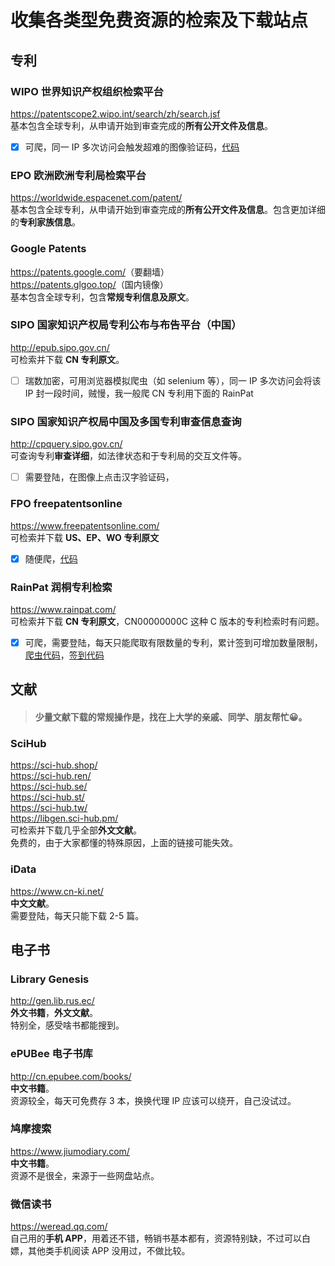 # 收集各类型免费资源的检索及下载站点



## 专利
### WIPO 世界知识产权组织检索平台  
<https://patentscope2.wipo.int/search/zh/search.jsf>  
基本包含全球专利，从申请开始到审查完成的**所有公开文件及信息**。  
  - [X] 可爬，同一 IP 多次访问会触发超难的图像验证码，[代码]()  
  
### EPO 欧洲欧洲专利局检索平台  
<https://worldwide.espacenet.com/patent/>  
基本包含全球专利，从申请开始到审查完成的**所有公开文件及信息**。包含更加详细的**专利家族信息**。  
 
### Google Patents  
<https://patents.google.com/>（要翻墙）  
<https://patents.glgoo.top/>（国内镜像）  
基本包含全球专利，包含**常规专利信息及原文**。

### SIPO 国家知识产权局专利公布与布告平台（中国）  
<http://epub.sipo.gov.cn/>  
可检索并下载 **CN 专利原文**。  
  - [ ] 瑞数加密，可用浏览器模拟爬虫（如 selenium 等），同一 IP 多次访问会将该 IP 封一段时间，贼慢，我一般爬 CN 专利用下面的 RainPat  
  
### SIPO 国家知识产权局中国及多国专利审查信息查询  
<http://cpquery.sipo.gov.cn/>  
可查询专利**审查详细**，如法律状态和于专利局的交互文件等。   
  - [ ] 需要登陆，在图像上点击汉字验证码，  
  
### FPO freepatentsonline  
<https://www.freepatentsonline.com/>  
可检索并下载 **US、EP、WO 专利原文**  
  - [X] 随便爬，[代码]()  
  
### RainPat 润桐专利检索  
<https://www.rainpat.com/>  
可检索并下载 **CN 专利原文**，CN00000000C 这种 C 版本的专利检索时有问题。  
  - [X] 可爬，需要登陆，每天只能爬取有限数量的专利，累计签到可增加数量限制，[爬虫代码]()，[签到代码]()  
  
## 文献

> #### 少量文献下载的常规操作是，找在上大学的亲戚、同学、朋友帮忙:grinning:。

### SciHub  
<https://sci-hub.shop/>  
<https://sci-hub.ren/>  
<https://sci-hub.se/>  
<https://sci-hub.st/>  
<https://sci-hub.tw/>  
<https://libgen.sci-hub.pm/>  
可检索并下载几乎全部**外文文献**。  
免费的，由于大家都懂的特殊原因，上面的链接可能失效。

### iData  
<https://www.cn-ki.net/>  
**中文文献**。  
需要登陆，每天只能下载 2-5 篇。

## 电子书
### Library Genesis  
<http://gen.lib.rus.ec/>  
**外文书籍**，**外文文献**。  
特别全，感受啥书都能搜到。

### ePUBee 电子书库  
<http://cn.epubee.com/books/>  
**中文书籍**。  
资源较全，每天可免费存 3 本，换换代理 IP 应该可以绕开，自己没试过。

### 鸠摩搜索  
<https://www.jiumodiary.com/>  
**中文书籍**。  
资源不是很全，来源于一些网盘站点。

### 微信读书  
<https://weread.qq.com/>  
自己用的**手机 APP**，用着还不错，畅销书基本都有，资源特别缺，不过可以白嫖，其他类手机阅读 APP 没用过，不做比较。
